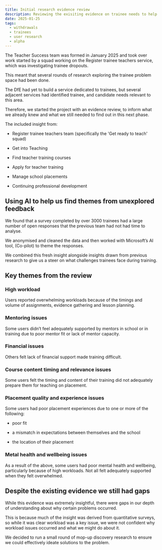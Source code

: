 ```yaml
---
title: Initial research evidence review 
description: Reviewing the exisiting evidence on trainee needs to help us kick-off our alpha
date: 2025-01-25
tags:
  - withdrawals
  - trainees
  - user research
  - alpha
---
```

The Teacher Success team was formed in January 2025 and took over work started by a squad working on the Register trainee teachers service, which was investigating trainee dropouts.

This meant that several rounds of research exploring the trainee problem space had been done.  

The DfE had yet to build a service dedicated to trainees, but several adjacent services had identified trainee, and candidate needs relevant to this area.

Therefore, we started the project with an evidence review, to inform what we already knew and what we still needed to find out in this next phase.

The included insight from:

- Register trainee teachers team (specifically the 'Get ready to teach' squad)

- Get into Teaching

- Find teacher training courses

- Apply for teacher training

- Manage school placements  

- Continuing professional development

## Using AI to help us find themes from unexplored feedback

We found that a survey completed by over 3000 trainees had a large number of open responses that the previous team had not had time to analyse.

We anonymised and cleaned the data and then worked with Microsoft’s AI tool, (Co-pilot) to theme the responses.

We combined this fresh insight alongside insights drawn from previous research to give us a steer on what challenges trainees face during training.  

## Key themes from the review

### High workload

Users reported overwhelming workloads because of the timings and volume of assignments, evidence gathering and lesson planning.

### Mentoring issues  

Some users didn’t feel adequately supported by mentors in school or in training due to poor mentor fit or lack of mentor capacity.  

### Financial issues

Others felt lack of financial support made training difficult.

### Course content timing and relevance issues

Some users felt the timing and content of their training did not adequately prepare them for teaching on placement.

### Placement quality and experience issues

Some users had poor placement experiences due to one or more of the following:

- poor fit

- a mismatch in expectations between themselves and the school

- the location of their placement

### Metal health and wellbeing issues

As a result of the above, some users had poor mental health and wellbeing, particularly because of high workloads. Not all felt adequately supported when they felt overwhelmed.

## Despite the existing evidence we still had gaps

While this evidence was extremely insightful, there were gaps in our depth of understanding about why certain problems occurred.  

This is because much of the insight was derived from quantitative surveys, so while it was clear workload was a key issue, we were not confident why workload issues occurred and what we might do about it.

We decided to run a small round of mop-up discovery research to ensure we could effectively ideate solutions to the problem.
